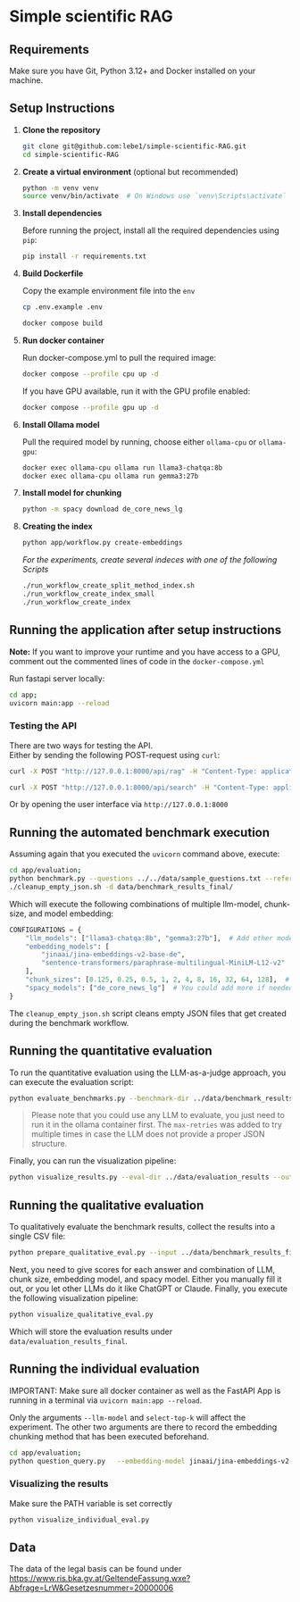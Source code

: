 # Simple scientific RAG

## Requirements

Make sure you have Git, Python 3.12+ and Docker installed on your machine.

## Setup Instructions

1. **Clone the repository**

    ```bash
    git clone git@github.com:lebe1/simple-scientific-RAG.git
    cd simple-scientific-RAG
    ```

2. **Create a virtual environment** (optional but recommended)

    ```bash
    python -m venv venv
    source venv/bin/activate  # On Windows use `venv\Scripts\activate`
    ```

3. **Install dependencies**

    Before running the project, install all the required dependencies using `pip`:

    ```bash
    pip install -r requirements.txt
    ```

4. **Build Dockerfile**

    Copy the example environment file into the `env`

    ```bash
    cp .env.example .env
    ```

    ```bash
    docker compose build
    ```

5. **Run docker container**

   Run docker-compose.yml to pull the required image:

   ```bash
   docker compose --profile cpu up -d
   ```
   If you have GPU available, run it with the GPU profile enabled:

   ```bash
   docker compose --profile gpu up -d
   ```

6. **Install Ollama model**

   Pull the required model by running, choose either `ollama-cpu` or `ollama-gpu`:

   ```bash
   docker exec ollama-cpu ollama run llama3-chatqa:8b
   docker exec ollama-cpu ollama run gemma3:27b
   ```

7. **Install model for chunking**

    ```bash
    python -m spacy download de_core_news_lg
    ```

8. **Creating the index**

    ```bash
    python app/workflow.py create-embeddings
    ```

    *For the experiments, create several indeces with one of the following Scripts*

    ```bash
    ./run_workflow_create_split_method_index.sh
    ./run_workflow_create_index_small
    ./run_workflow_create_index
    ```

    

## Running the application after setup instructions

**Note:** If you want to improve your runtime and you have access to a GPU, comment out the commented lines of code in the `docker-compose.yml`

Run fastapi server locally:

```bash
cd app;
uvicorn main:app --reload
```

### Testing the API

There are two ways for testing the API.  
Either by sending the following POST-request using `curl`:
```bash
curl -X POST "http://127.0.0.1:8000/api/rag" -H "Content-Type: application/json" -d '{"question": "Wie hoch darf ein Gebäude in Bauklasse I gemäß Artikel IV in Wien sein?", "model":"jinaai/jina-embeddings-v2-base-de", "spacy_model":"de_core_news_lg", "chunk_size_in_kb":4}'
```
```bash
curl -X POST "http://127.0.0.1:8000/api/search" -H "Content-Type: application/json" -d '{"query": "Wie hoch darf ein Gebäude in Bauklasse I gemäß Artikel IV in Wien sein?", "model":"jinaai/jina-embeddings-v2-base-de", "spacy_model":"de_core_news_lg", "chunk_size_in_kb":4}'
```

Or by opening the user interface via `http://127.0.0.1:8000`

## Running the automated benchmark execution

Assuming again that you executed the `uvicorn` command above, execute:

```bash
cd app/evaluation;
python benchmark.py --questions ../../data/sample_questions.txt --references ../../data/sample_answers.txt --output-dir ../../data/benchmark_results_final
./cleanup_empty_json.sh -d data/benchmark_results_final/
```

Which will execute the following combinations of multiple llm-model, chunk-size, and model embedding:
```python
CONFIGURATIONS = {
    "llm_models": ["llama3-chatqa:8b", "gemma3:27b"],  # Add other models you have in Ollama
    "embedding_models": [
        "jinaai/jina-embeddings-v2-base-de",
        "sentence-transformers/paraphrase-multilingual-MiniLM-L12-v2"  # Add other embedding models
    ],
    "chunk_sizes": [0.125, 0.25, 0.5, 1, 2, 4, 8, 16, 32, 64, 128],  # Chunk sizes in KB
    "spacy_models": ["de_core_news_lg"]  # You could add more if needed
}
```

The `cleanup_empty_json.sh` script cleans empty JSON files that get created during the benchmark workflow.

## Running the quantitative evaluation

To run the quantitative evaluation using the LLM-as-a-judge approach, you can execute the evaluation script:

```bash
python evaluate_benchmarks.py --benchmark-dir ../data/benchmark_results --output-dir ../data/evaluation_results --eval-model gemma3:12b --max-retries 2
```

> Please note that you could use any LLM to evaluate, you just need to run it in the ollama container first. The `max-retries` was added to try multiple times in case the LLM does not provide a proper JSON structure.

Finally, you can run the visualization pipeline:

```bash
python visualize_results.py --eval-dir ../data/evaluation_results --output-dir ../data/visualizations
```

## Running the qualitative evaluation

To qualitatively evaluate the benchmark results, collect the results into a single CSV file:

```bash
python prepare_qualitative_eval.py --input ../data/benchmark_results_final/ --output ../data/evaluation_results_final/ --mode combine
```

Next, you need to give scores for each answer and combination of LLM, chunk size, embedding model, and spacy model. Either you manually fill it out, or you let other LLMs do it like ChatGPT or Claude. Finally, you execute the following visualization pipeline:

```bash
python visualize_qualitative_eval.py
```

Which will store the evaluation results under `data/evaluation_results_final`.

## Running the individual evaluation

IMPORTANT: Make sure all docker container as well as the FastAPI App is running in a terminal via `uvicorn main:app --reload`.

Only the arguments `--llm-model` and `select-top-k` will affect the experiment.
The other two arguments are there to record the embedding chunking method that has been executed beforehand.

```bash
cd app/evaluation;
python question_query.py   --embedding-model jinaai/jina-embeddings-v2-base-de   --llm-model llama3.2   --select-top-k 3 5   --splitting-method SUBARTICLE
```

### Visualizing the results

Make sure the PATH variable is set correctly

```bash
python visualize_individual_eval.py
```


## Data
The data of the legal basis can be found under https://www.ris.bka.gv.at/GeltendeFassung.wxe?Abfrage=LrW&Gesetzesnummer=20000006